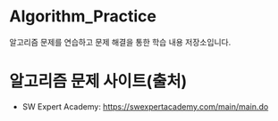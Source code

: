 # Algorithm_Practice
알고리즘 문제를 연습하고 문제 해결을 통한 학습 내용 저장소입니다.

# 알고리즘 문제 사이트(출처)
- SW Expert Academy: https://swexpertacademy.com/main/main.do
